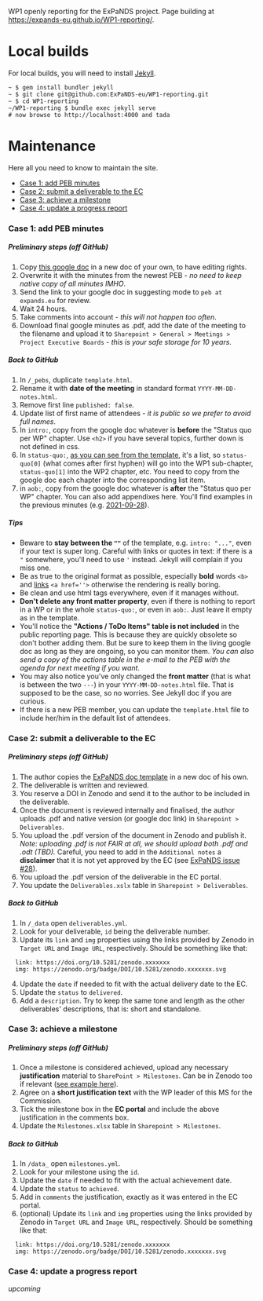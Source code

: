 WP1 openly reporting for the ExPaNDS project.
Page building at https://expands-eu.github.io/WP1-reporting/.

# Local builds
For local builds, you will need to install [Jekyll](https://jekyllrb.com/).
```
~ $ gem install bundler jekyll
~ $ git clone git@github.com:ExPaNDS-eu/WP1-reporting.git
~ $ cd WP1-reporting
~/WP1-reporting $ bundle exec jekyll serve
# now browse to http://localhost:4000 and tada
```
# Maintenance
Here all you need to know to maintain the site.
- [Case 1: add PEB minutes](#case-1-add-peb-minutes)
- [Case 2: submit a deliverable to the EC](#case-2-submit-a-deliverable-to-the-ec)
- [Case 3: achieve a milestone](#case-3-achieve-a-milestone)
- [Case 4: update a progress report](#case-4-update-a-progress-report)

### Case 1: add PEB minutes
##### Preliminary steps (off GitHub)
1. Copy [this google doc](https://docs.google.com/document/d/1PNlm7MWv1eHb7e7t6RaeyhlqH4hoEj4hFN1593BIgvI/edit?usp=sharing) in a new doc of your own, to have editing rights.
2. Overwrite it with the minutes from the newest PEB - _no need to keep native copy of all minutes IMHO_.
3. Send the link to your google doc in suggesting mode to `peb at expands.eu` for review.
4. Wait 24 hours.
5. Take comments into account - _this will not happen too often_.
6. Download final google minutes as .pdf, add the date of the meeting to the filename and upload it to `Sharepoint > General > Meetings > Project Executive Boards` - _this is your safe storage for 10 years_.

##### Back to GitHub
1. In `/_pebs`, duplicate `template.html`.
2. Rename it with __date of the meeting__ in standard format `YYYY-MM-DD-notes.html`.
3. Remove first line `published: false`.
4. Update list of first name of attendees - _it is public so we prefer to avoid full names_.
5. In `intro:`, copy from the google doc whatever is __before__ the "Status quo per WP" chapter. Use `<h2>` if you have several topics, further down is not defined in css.
6. In `status-quo:`, [as you can see from the template](/_layouts/peb_template.html), it's a list, so `status-quo[0]` (what comes after first hyphen) will go into the WP1 sub-chapter, `status-quo[1]` into the WP2 chapter, etc. You need to copy from the google doc each chapter into the corresponding list item.
7. in `aob:`, copy from the google doc whatever is __after__ the "Status quo per WP" chapter. You can also add appendixes here. You'll find examples in the previous minutes (e.g. [2021-09-28](/_pebs/2021-09-28-notes.html)).

##### Tips
- Beware to __stay between the `""`__ of the template, e.g. `intro: "..."`, even if your text is super long. Careful with links or quotes in text: if there is a `"` somewhere, you'll need to use `'` instead. Jekyll will complain if you miss one.
- Be as true to the original format as possible, especially __bold__ words `<b>` and [links](https://expands.eu) `<a href=''>` otherwise the rendering is really boring.
- Be clean and use html tags everywhere, even if it manages without.
- __Don't delete any front matter property__, even if there is nothing to report in a WP or in the whole `status-quo:`, or even in `aob:`. Just leave it empty as in the template. 
- You'll notice the __"Actions / ToDo Items" table is not included__ in the public reporting page. This is because they are quickly obsolete so don't bother adding them. But be sure to keep them in the living google doc as long as they are ongoing, so you can monitor them. _You can also send a copy of the actions table in the e-mail to the PEB with the agenda for next meeting if you want._
- You may also notice you've only changed the __front matter__ (that is what is between the two `---`) in your `YYYY-MM-DD-notes.html` file. That is supposed to be the case, so no worries. See Jekyll doc if you are curious.
- If there is a new PEB member, you can update the `template.html` file to include her/him in the default list of attendees.

### Case 2: submit a deliverable to the EC
##### Preliminary steps (off GitHub)
1. The author copies the [ExPaNDS doc template](https://docs.google.com/document/d/1nW4xydpOZUslvcsYOJtiEMn63qqb3_DGCPXVOIe_c_A/edit?usp=sharing) in a new doc of his own.
2. The deliverable is written and reviewed.
2. You reserve a DOI in Zenodo and send it to the author to be included in the deliverable.
3. Once the document is reviewed internally and finalised, the author uploads .pdf and native version (or google doc link) in `Sharepoint > Deliverables`.
4. You upload the .pdf version of the document in Zenodo and publish it. _Note: uploading .pdf is not FAIR at all, we should upload both .pdf and .odt (TBD)._ Careful, you need to add in the `Additional notes` a __disclaimer__ that it is not yet approved by the EC (see [ExPaNDS issue #28](https://github.com/ExPaNDS-eu/ExPaNDS/issues/28)). 
2. You upload the .pdf version of the deliverable in the EC portal.
2. You update the `Deliverables.xslx` table in `Sharepoint > Deliverables`.

##### Back to GitHub
1. In `/_data` open `deliverables.yml`.
2. Look for your deliverable, `id` being the deliverable number.
3. Update its `link` and `img` properties using the links provided by Zenodo in `Target URL` and `Image URL`, respectively. Should be something like that:
```
  link: https://doi.org/10.5281/zenodo.xxxxxxx
  img: https://zenodo.org/badge/DOI/10.5281/zenodo.xxxxxxx.svg
```
4. Update the `date` if needed to fit with the actual delivery date to the EC.
5. Update the `status` to `delivered`.
6. Add a `description`. Try to keep the same tone and length as the other deliverables' descriptions, that is: short and standalone.

### Case 3: achieve a milestone
##### Preliminary steps (off GitHub)
1. Once a milestone is considered achieved, upload any necessary __justification__ material to `SharePoint > Milestones`. Can be in Zenodo too if relevant ([see example here](https://expands-eu.github.io/WP1-reporting/milestones.html)).
2. Agree on a __short justification text__ with the WP leader of this MS for the Commission.
2. Tick the milestone box in the __EC portal__ and include the above justification in the comments box. 
3. Update the `Milestones.xlsx` table in `Sharepoint > Milestones`.

##### Back to GitHub
1. In `/data_` open `milestones.yml`.
2. Look for your milestone using the `id`. 
4. Update the `date` if needed to fit with the actual achievement date.
5. Update the `status` to `achieved`.
6. Add in `comments` the justification, exactly as it was entered in the EC portal.
3. (optional) Update its `link` and `img` properties using the links provided by Zenodo in `Target URL` and `Image URL`, respectively. Should be something like that:
```
  link: https://doi.org/10.5281/zenodo.xxxxxxx
  img: https://zenodo.org/badge/DOI/10.5281/zenodo.xxxxxxx.svg
```

### Case 4: update a progress report
_upcoming_
